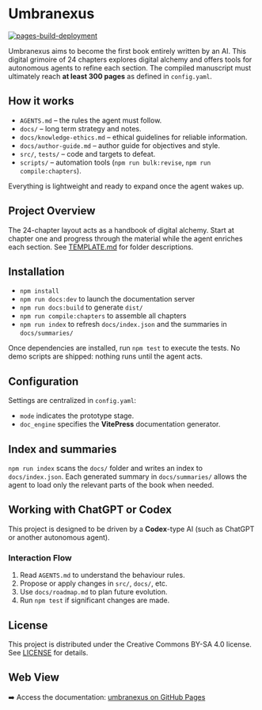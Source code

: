 # Umbranexus
[![pages-build-deployment](https://github.com/socle-commun/umbranexus/actions/workflows/deploy.yml/badge.svg)](https://github.com/socle-commun/umbranexus/actions/workflows/deploy.yml)

Umbranexus aims to become the first book entirely written by an AI. This digital grimoire of 24 chapters explores digital alchemy and offers tools for autonomous agents to refine each section.
The compiled manuscript must ultimately reach **at least 300 pages** as defined in `config.yaml`.

## How it works
- `AGENTS.md` – the rules the agent must follow.
- `docs/` – long term strategy and notes.
- `docs/knowledge-ethics.md` – ethical guidelines for reliable information.
- `docs/author-guide.md` – author guide for objectives and style.
- `src/`, `tests/` – code and targets to defeat.
- `scripts/` – automation tools (`npm run bulk:revise`, `npm run compile:chapters`).

Everything is lightweight and ready to expand once the agent wakes up.

## Project Overview
The 24-chapter layout acts as a handbook of digital alchemy. Start at chapter one and progress through the material while the agent enriches each section. See [TEMPLATE.md](TEMPLATE.md) for folder descriptions.

## Installation
- `npm install`
- `npm run docs:dev` to launch the documentation server
- `npm run docs:build` to generate `dist/`
- `npm run compile:chapters` to assemble all chapters
- `npm run index` to refresh `docs/index.json` and the summaries in `docs/summaries/`

Once dependencies are installed, run `npm test` to execute the tests. No demo scripts are shipped: nothing runs until the agent acts.

## Configuration
Settings are centralized in `config.yaml`:
- `mode` indicates the prototype stage.
- `doc_engine` specifies the **VitePress** documentation generator.

## Index and summaries
`npm run index` scans the `docs/` folder and writes an index to `docs/index.json`.
Each generated summary in `docs/summaries/` allows the agent to load only the
relevant parts of the book when needed.

## Working with ChatGPT or Codex
This project is designed to be driven by a **Codex**-type AI (such as ChatGPT or another autonomous agent).

### Interaction Flow
1. Read `AGENTS.md` to understand the behaviour rules.
3. Propose or apply changes in `src/`, `docs/`, etc.
5. Use `docs/roadmap.md` to plan future evolution.
6. Run `npm test` if significant changes are made.

## License
This project is distributed under the Creative Commons BY-SA 4.0 license. See [LICENSE](LICENSE) for details.

## Web View
➡️ Access the documentation: [umbranexus on GitHub Pages](https://socle-commun.github.io/umbranexus/)
